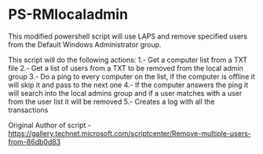 # PS-RMlocaladmin
This modified powershell script will use LAPS and remove specified users from the Default Windows Administrator group. 


This script will do the following actions: 
1.- Get a computer list from a TXT file 
2.- Get a list of users from a TXT to be removed from the local admin group 
3.- Do a ping to every computer on the list, if the computer is offline it will skip it and pass to the next one 
4.- If the computer answers the ping it will search into the local admins group and if a user matches with a user from the user list it will be removed 
5.- Creates a log with all the transactions 

Original Author of script - https://gallery.technet.microsoft.com/scriptcenter/Remove-multiple-users-from-86db0d83
